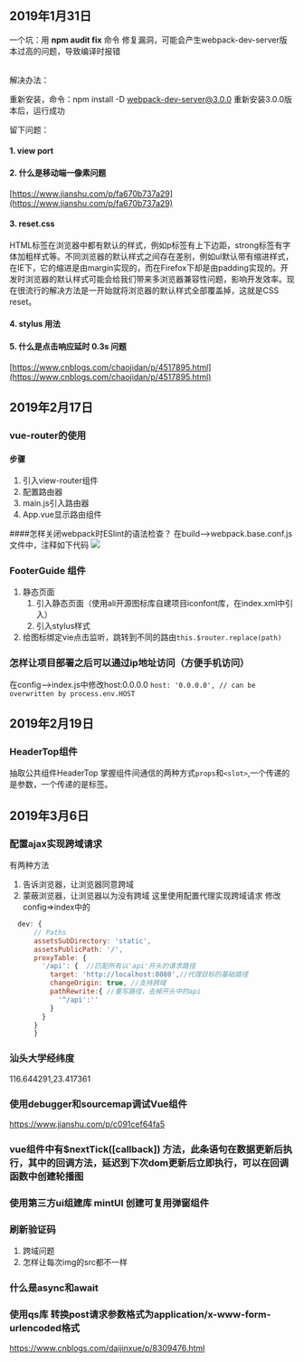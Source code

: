
## 2019年1月31日
一个坑：用 **npm audit fix** 命令 修复漏洞，可能会产生webpack-dev-server版本过高的问题，导致编译时报错

<br>
解决办法：

重新安装，命令：npm install -D webpack-dev-server@3.0.0
重新安装3.0.0版本后，运行成功


留下问题：

#### 1. view port

#### 2. 什么是移动端一像素问题
[https://www.jianshu.com/p/fa670b737a29](https://www.jianshu.com/p/fa670b737a29)

#### 3. reset.css
HTML标签在浏览器中都有默认的样式，例如p标签有上下边距，strong标签有字体加粗样式等。不同浏览器的默认样式之间存在差别，例如ul默认带有缩进样式，在IE下，它的缩进是由margin实现的，而在Firefox下却是由padding实现的。开发时浏览器的默认样式可能会给我们带来多浏览器兼容性问题，影响开发效率。现在很流行的解决方法是一开始就将浏览器的默认样式全部覆盖掉，这就是CSS reset。

#### 4. stylus 用法

#### 5. 什么是点击响应延时 0.3s 问题
[https://www.cnblogs.com/chaojidan/p/4517895.html](https://www.cnblogs.com/chaojidan/p/4517895.html)

## 2019年2月17日
### vue-router的使用
#### 步骤
1. 引入view-router组件
2. 配置路由器
3. main.js引入路由器
4. App.vue显示路由组件

####怎样关闭webpack时ESlint的语法检查？
在build-->webpack.base.conf.js文件中，注释如下代码
![](http://ww1.sinaimg.cn/large/006fHKVrly1g09842df3hj30im07x74n.jpg)

### FooterGuide 组件
1. 静态页面
	1. 引入静态页面（使用ali开源图标库自建项目iconfont库，在index.xml中引入）
	2. 引入stylus样式
2. 给图标绑定vie点击监听，跳转到不同的路由```this.$router.replace(path)```

### 怎样让项目部署之后可以通过ip地址访问（方便手机访问）
在config-->index.js中修改host:0.0.0.0
```host: '0.0.0.0', // can be overwritten by process.env.HOST```

## 2019年2月19日

### HeaderTop组件
抽取公共组件HeaderTop
掌握组件间通信的两种方式```props```和```<slot>```,一个传递的是参数，一个传递的是标签。

## 2019年3月6日
### 配置ajax实现跨域请求
有两种方法
1. 告诉浏览器，让浏览器同意跨域
2. 蒙蔽浏览器，让浏览器以为没有跨域
这里使用配置代理实现跨域请求
修改config=>index中的
```javascript
  dev: {
      // Paths
      assetsSubDirectory: 'static',
      assetsPublicPath: '/',
      proxyTable: {
        '/api': {  //匹配所有以'api'开头的请求路径
          target: 'http://localhost:8080',//代理目标的基础路径
          changeOrigin: true, //支持跨域
          pathRewrite:{ //重写路径，去掉开头中的api
            '^/api':''
          }
        }
      }
      }
```
### 汕头大学经纬度
116.644291,23.417361


### 使用debugger和sourcemap调试Vue组件
https://www.jianshu.com/p/c091cef64fa5

### vue组件中有$nextTick([callback]) 方法，此条语句在数据更新后执行，其中的回调方法，延迟到下次dom更新后立即执行，可以在回调函数中创建轮播图


### 使用第三方ui组建库 mintUI 创建可复用弹窗组件

### 刷新验证码
  1. 跨域问题
  2. 怎样让每次img的src都不一样
 
 
### 什么是async和await


### 使用qs库 转换post请求参数格式为application/x-www-form-urlencoded格式
https://www.cnblogs.com/daijinxue/p/8309476.html
